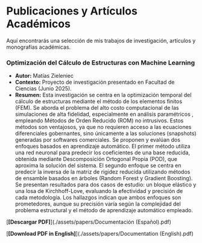 # Publicaciones y Artículos Académicos

Aquí encontrarás una selección de mis trabajos de investigación, artículos y monografías académicas.

### Optimización del Cálculo de Estructuras con Machine Learning

* **Autor:** Matías Zieleniec
* **Contexto:** Proyecto de investigación presentado en Facultad de Ciencias (Junio 2025).
* **Resumen:** Esta investigación se centra en la optimización temporal del cálculo de estructuras mediante el método de los elementos finitos (FEM). Se aborda el problema del alto costo computacional de las simulaciones de alta fidelidad, especialmente en análisis paramétricos , empleando Métodos de Orden Reducido (ROM) no intrusivos. Estos métodos son ventajosos, ya que no requieren acceso a las ecuaciones diferenciales gobernantes, sino únicamente a las soluciones (snapshots) generadas por softwares comerciales. Se proponen y evalúan dos enfoques basados en aprendizaje automático. El primer método utiliza una red neuronal para predecir los coeficientes de una base reducida, obtenida mediante Descomposición Ortogonal Propia (POD), que aproxima la solución del sistema. El segundo enfoque se centra en predecir la inversa de la matriz de rigidez reducida utilizando métodos de ensamble basados en árboles (Random Forest y Gradient Boosting). Se presentan resultados para dos casos de estudio: un bloque elástico y una losa de Kirchhoff-Love, evaluando la efectividad y precisión de cada metodología. Los hallazgos indican que ambos enfoques son prometedores, aunque su precisión varía según la complejidad del problema estructural y el método de aprendizaje automático empleado.

[**[Descargar PDF]**](./assets/papers/Documentación (Español).pdf)

[**[Download PDF in English]**](./assets/papers/Documentation (English).pdf)
